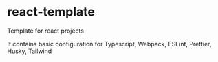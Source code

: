 # react-template
Template for react projects

It contains basic configuration for Typescript, Webpack, ESLint, Prettier, Husky, Tailwind
